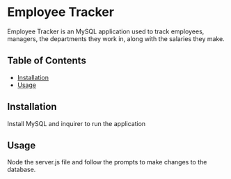 # Employee Tracker
Employee Tracker is an MySQL application used to track employees, managers, the departments they work in, along with the salaries they make.

## Table of Contents

- [Installation](#installation)
- [Usage](#usage)

## Installation
Install MySQL and inquirer to run the application

## Usage
Node the server.js file and follow the prompts to make changes to the database.
